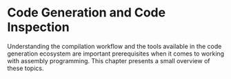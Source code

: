 # Code Generation and Code Inspection

Understanding the compilation workflow and the tools available in the code generation ecosystem are important prerequisites when it comes to working with assembly programming.
This chapter presents a small overview of these topics.
